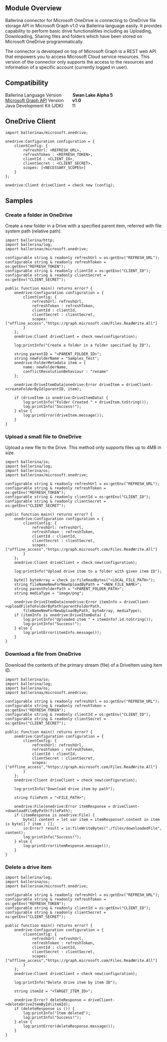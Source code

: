 ## Module Overview
Ballerina connector for Microsoft OneDrive is connecting to OneDrive file storage API in Microsoft Graph v1.0 via Ballerina 
language easily. It provides capability to perform basic drive functionalities including as Uploading, Downloading, 
Sharing files and folders which have been stored on Microsoft OneDrive programmatically. 

The connector is developed on top of Microsoft Graph is a REST web API that empowers you to access Microsoft Cloud 
service resources. This version of the connector only supports the access to the resources and information of a specific 
account (currently logged in user).

## Compatibility
Ballerina Language Version&nbsp;&nbsp;&nbsp;&nbsp;&nbsp;&nbsp;&nbsp;&nbsp;&nbsp;**Swan Lake Alpha 5**<br/>
[Microsoft Graph API](https://docs.microsoft.com/en-us/graph/overview) Version&nbsp;&nbsp;&nbsp;&nbsp;&nbsp;&nbsp; **v1.0**<br/>
Java Development Kit (JDK)&nbsp;&nbsp;&nbsp;&nbsp;&nbsp;&nbsp;&nbsp;11                    

## OneDrive Client
```ballerina
import ballerinax/microsoft.onedrive;

onedrive:Configuration configuration = {
    clientConfig: {
        refreshUrl: <REFRESH_URL>,
        refreshToken : <REFRESH_TOKEN>,
        clientId : <CLIENT_ID>,
        clientSecret : <CLIENT_SECRET>,
        scopes: [<NECESSARY_SCOPES>]
    }
};

onedrive:Client driveClient = check new (config);
```
## Samples
### Create a folder in OneDrive
Create a new folder in a Drive with a specified parent item, referred with file system path (relative path).

```
import ballerina/http;
import ballerina/log;
import ballerinax/microsoft.onedrive;

configurable string & readonly refreshUrl = os:getEnv("REFRESH_URL");
configurable string & readonly refreshToken = os:getEnv("REFRESH_TOKEN");
configurable string & readonly clientId = os:getEnv("CLIENT_ID");
configurable string & readonly clientSecret = os:getEnv("CLIENT_SECRET");

public function main() returns error? {
    onedrive:Configuration configuration = {
        clientConfig: {
            refreshUrl: refreshUrl,
            refreshToken : refreshToken,
            clientId : clientId,
            clientSecret : clientSecret,
            scopes: ["offline_access","https://graph.microsoft.com/Files.ReadWrite.All"]
        }
    };
    onedrive:Client driveClient = check new(configuration);

    log:printInfo("Create a folder in a folder specified by ID");

    string parentID = "<PARENT_FOLDER_ID>";
    string newFolderName = "Samples_Test";
    onedrive:FolderMetadata item = {
        name: newFolderName,
        conflictResolutionBehaviour : "rename"
    };

    onedrive:DriveItemData|onedrive:Error driveItem = driveClient->createFolderById(parentID, item);

    if (driveItem is onedrive:DriveItemData) {
        log:printInfo("Folder Created " + driveItem.toString());
        log:printInfo("Success!");
    } else {
        log:printError(driveItem.message());
    }
}
```
### Upload a small file to OneDrive
Upload a new file to the Drive. This method only supports files up to 4MB in size.
```ballerina
import ballerina/io;
import ballerina/log;
import ballerina/os;
import ballerinax/microsoft.onedrive;

configurable string & readonly refreshUrl = os:getEnv("REFRESH_URL");
configurable string & readonly refreshToken = os:getEnv("REFRESH_TOKEN");
configurable string & readonly clientId = os:getEnv("CLIENT_ID");
configurable string & readonly clientSecret = os:getEnv("CLIENT_SECRET");

public function main() returns error? {
    onedrive:Configuration configuration = {
        clientConfig: {
            refreshUrl: refreshUrl,
            refreshToken : refreshToken,
            clientId : clientId,
            clientSecret : clientSecret,
            scopes: ["offline_access","https://graph.microsoft.com/Files.ReadWrite.All"]
        }
    };
    onedrive:Client driveClient = check new(configuration);

    log:printInfo("Upload drive item to a folder with given item ID");

    byte[] byteArray = check io:fileReadBytes("<LOCAL_FILE_PATH>");
    string fileNameNewForNewUploadByPath = "<NEW_FILE_NAME>";
    string parentFolderPath = "<PARENT_FOLDER_PATH>";
    string mediaType = "image/png";

    onedrive:DriveItemData|onedrive:Error itemInfo = driveClient->uploadFileToFolderByPath(parentFolderPath, 
        fileNameNewForNewUploadByPath, byteArray, mediaType);
    if (itemInfo is onedrive:DriveItemData) {
        log:printInfo("Uploaded item " + itemInfo?.id.toString());
        log:printInfo("Success!");
    } else {
        log:printError(itemInfo.message());
    }
}
```
### Download a file from OneDrive
Download the contents of the primary stream (file) of a DriveItem using item ID.
```
import ballerina/io;
import ballerina/log;
import ballerina/os;
import ballerinax/microsoft.onedrive;

configurable string & readonly refreshUrl = os:getEnv("REFRESH_URL");
configurable string & readonly refreshToken = os:getEnv("REFRESH_TOKEN");
configurable string & readonly clientId = os:getEnv("CLIENT_ID");
configurable string & readonly clientSecret = os:getEnv("CLIENT_SECRET");

public function main() returns error? {
    onedrive:Configuration configuration = {
        clientConfig: {
            refreshUrl: refreshUrl,
            refreshToken : refreshToken,
            clientId : clientId,
            clientSecret : clientSecret,
            scopes: ["offline_access","https://graph.microsoft.com/Files.ReadWrite.All"]
        }
    };
    onedrive:Client driveClient = check new(configuration);

    log:printInfo("Download drive item by path");

    string filePath = "<FILE_PATH>";
    
    onedrive:File|onedrive:Error itemResponse = driveClient->downloadFileByPath(filePath);
    if (itemResponse is onedrive:File) {
        byte[] content = let var item = itemResponse?.content in item is byte[] ? item : [];
        io:Error? result = io:fileWriteBytes("./files/downloadedFile", content);
        log:printInfo("Success!");
    } else {
        log:printError(itemResponse.message());
    }
}
```
### Delete a drive item

```ballerina
import ballerina/log;
import ballerina/os;
import ballerinax/microsoft.onedrive;

configurable string & readonly refreshUrl = os:getEnv("REFRESH_URL");
configurable string & readonly refreshToken = os:getEnv("REFRESH_TOKEN");
configurable string & readonly clientId = os:getEnv("CLIENT_ID");
configurable string & readonly clientSecret = os:getEnv("CLIENT_SECRET");

public function main() returns error? {
    onedrive:Configuration configuration = {
        clientConfig: {
            refreshUrl: refreshUrl,
            refreshToken : refreshToken,
            clientId : clientId,
            clientSecret : clientSecret,
            scopes: ["offline_access","https://graph.microsoft.com/Files.ReadWrite.All"]
        }
    };
    onedrive:Client driveClient = check new(configuration);
    
    log:printInfo("Delete drive item by item ID");

    string itemId = "<TARGET_ITEM_ID>";

    onedrive:Error? deleteResponse = driveClient->deleteDriveItemById(itemId);
    if (deleteResponse is ()) {
        log:printInfo("Item deleted");
        log:printInfo("Success!");
    } else {
        log:printError(deleteResponse.message());
    }
}
```